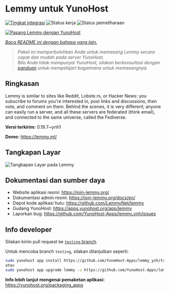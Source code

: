 <!--
N.B.: README ini dibuat secara otomatis oleh <https://github.com/YunoHost/apps/tree/master/tools/readme_generator>
Ini TIDAK boleh diedit dengan tangan.
-->

# Lemmy untuk YunoHost

[![Tingkat integrasi](https://dash.yunohost.org/integration/lemmy.svg)](https://ci-apps.yunohost.org/ci/apps/lemmy/) ![Status kerja](https://ci-apps.yunohost.org/ci/badges/lemmy.status.svg) ![Status pemeliharaan](https://ci-apps.yunohost.org/ci/badges/lemmy.maintain.svg)

[![Pasang Lemmy dengan YunoHost](https://install-app.yunohost.org/install-with-yunohost.svg)](https://install-app.yunohost.org/?app=lemmy)

*[Baca README ini dengan bahasa yang lain.](./ALL_README.md)*

> *Paket ini memperbolehkan Anda untuk memasang Lemmy secara cepat dan mudah pada server YunoHost.*  
> *Bila Anda tidak mempunyai YunoHost, silakan berkonsultasi dengan [panduan](https://yunohost.org/install) untuk mempelajari bagaimana untuk memasangnya.*

## Ringkasan

Lemmy is similar to sites like Reddit, Lobste.rs, or Hacker News: you subscribe to forums you're interested in, post links and discussions, then vote, and comment on them. Behind the scenes, it is very different; anyone can easily run a server, and all these servers are federated (think email), and connected to the same universe, called the Fediverse.


**Versi terkirim:** 0.19.7~ynh1

**Demo:** <https://lemmy.ml/>

## Tangkapan Layar

![Tangkapan Layar pada Lemmy](./doc/screenshots/screenshot1.webp)

## Dokumentasi dan sumber daya

- Website aplikasi resmi: <https://join-lemmy.org/>
- Dokumentasi admin resmi: <https://join-lemmy.org/docs/en/>
- Depot kode aplikasi hulu: <https://github.com/LemmyNet/lemmy>
- Gudang YunoHost: <https://apps.yunohost.org/app/lemmy>
- Laporkan bug: <https://github.com/YunoHost-Apps/lemmy_ynh/issues>

## Info developer

Silakan kirim pull request ke [`testing` branch](https://github.com/YunoHost-Apps/lemmy_ynh/tree/testing).

Untuk mencoba branch `testing`, silakan dilanjutkan seperti:

```bash
sudo yunohost app install https://github.com/YunoHost-Apps/lemmy_ynh/tree/testing --debug
atau
sudo yunohost app upgrade lemmy -u https://github.com/YunoHost-Apps/lemmy_ynh/tree/testing --debug
```

**Info lebih lanjut mengenai pemaketan aplikasi:** <https://yunohost.org/packaging_apps>
